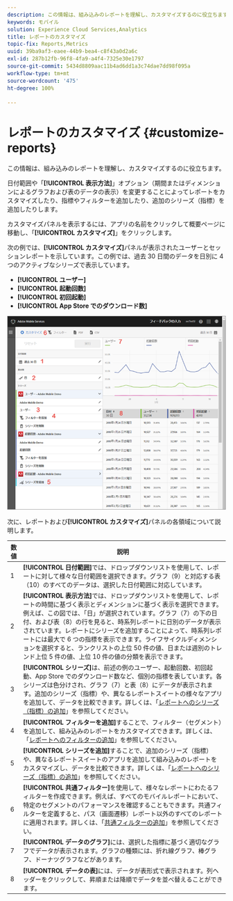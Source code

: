 ```yaml
---
description: この情報は、組み込みのレポートを理解し、カスタマイズするのに役立ちます。
keywords: モバイル
solution: Experience Cloud Services,Analytics
title: レポートのカスタマイズ
topic-fix: Reports,Metrics
uuid: 39ba9af3-eaee-44b9-bea4-c8f43a0d2a6c
exl-id: 287b12fb-96f8-4fa9-a4f4-7325e30e1797
source-git-commit: 5434d8809aac11b4ad6dd1a3c74dae7dd98f095a
workflow-type: tm+mt
source-wordcount: '475'
ht-degree: 100%

---
```


# レポートのカスタマイズ {#customize-reports}

この情報は、組み込みのレポートを理解し、カスタマイズするのに役立ちます。

日付範囲や「**[!UICONTROL 表示方法]**」オプション（期間またはディメンションによるグラフおよび表のデータの表示）を変更することによってレポートをカスタマイズしたり、指標やフィルターを追加したり、追加のシリーズ（指標）を追加したりします。

カスタマイズパネルを表示するには、アプリの名前をクリックして概要ページに移動し、「**[!UICONTROL カスタマイズ]**」をクリックします。

次の例では、**[!UICONTROL カスタマイズ]**&#x200B;パネルが表示されたユーザーとセッションレポートを示しています。この例では、過去 30 日間のデータを日別に 4 つのアクティブなシリーズで表示しています。

* **[!UICONTROL ユーザー]**
* **[!UICONTROL 起動回数]**
* **[!UICONTROL 初回起動]**
* **[!UICONTROL App Store でのダウンロード数]**

![](assets/reports.png)

次に、レポートおよび&#x200B;**[!UICONTROL カスタマイズ]**&#x200B;パネルの各領域について説明します。

| 数値 | 説明 |
|--- |--- |
| 1 | **[!UICONTROL 日付範囲]**&#x200B;では、ドロップダウンリストを使用して、レポートに対して様々な日付範囲を選択できます。グラフ（9）と対応する表（10）のすべてのデータは、選択した日付範囲に対応しています。 |
| 2 | **[!UICONTROL 表示方法]**&#x200B;では、ドロップダウンリストを使用して、レポートの時間に基づく表示とディメンションに基づく表示を選択できます。例えば、この図では、「日」が選択されています。グラフ（7）の下の日付、および表（8）の行を見ると、時系列レポートに日別のデータが表示されています。レポートにシリーズを追加することによって、時系列レポートには最大で 6 つの指標を表示できます。ライフサイクルディメンションを選択すると、ランクリストの上位 50 件の値、日または週別のトレンド上位 5 件の値、上位 10 件の値の分類を表示できます。 |
| 3 | **[!UICONTROL シリーズ]**&#x200B;は、前述の例のユーザー、起動回数、初回起動、App Store でのダウンロード数など、個別の指標を表しています。各シリーズは色分けされ、グラフ（7）と表（8）にデータが表示されます。追加のシリーズ（指標）や、異なるレポートスイートの様々なアプリを追加して、データを比較できます。詳しくは、「[レポートへのシリーズ（指標）の追加](/help/using/usage/reports-customize/t-reports-series.md)」を参照してください。 |
| 4 | **[!UICONTROL フィルターを追加]**&#x200B;することで、フィルター（セグメント）を追加して、組み込みのレポートをカスタマイズできます。詳しくは、「[レポートへのフィルターの追加](/help/using/usage/reports-customize/t-reports-customize.md)」を参照してください。 |
| 5 | **[!UICONTROL シリーズを追加]**&#x200B;することで、追加のシリーズ（指標）や、異なるレポートスイートのアプリを追加して組み込みのレポートをカスタマイズし、データを比較できます。詳しくは、「[レポートへのシリーズ（指標）の追加](/help/using/usage/reports-customize/t-reports-series.md)」を参照してください。 |
| 6 | **[!UICONTROL 共通フィルター]**&#x200B;を使用して、様々なレポートにわたるフィルターを作成できます。例えば、すべてのモバイルレポートにおいて、特定のセグメントのパフォーマンスを確認することもできます。共通フィルターを定義すると、パス（画面遷移）レポート以外のすべてのレポートに適用されます。詳しくは、「[共通フィルターの追加](/help/using/usage/reports-customize/t-sticky-filter.md)」を参照してください。 |
| 7 | **[!UICONTROL データのグラフ]**&#x200B;には、選択した指標に基づく適切なグラフでデータが表示されます。グラフの種類には、折れ線グラフ、棒グラフ、ドーナツグラフなどがあります。 |
| 8 | **[!UICONTROL データの表]**&#x200B;には、データが表形式で表示されます。列ヘッダーをクリックして、昇順または降順でデータを並べ替えることができます。 |
